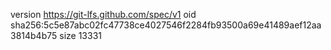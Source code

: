 version https://git-lfs.github.com/spec/v1
oid sha256:5c5e87abc02fc47738ce4027546f2284fb93500a69e41489aef12aa3814b4b75
size 13331
